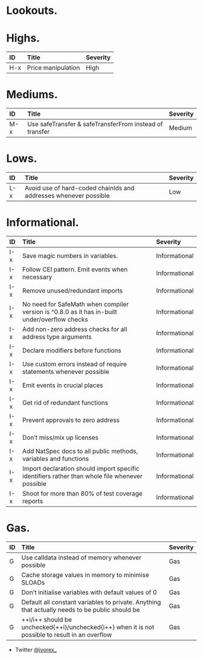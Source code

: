 # Lookouts.

# Highs.

|ID  |  Title                                                                                | Severity      |
|:---| :------------------------------------------------------------------------------------| :------------ |
|H-x| Price manipulation                                         | High          |

# Mediums.

|ID  |  Title                                                                                | Severity      |
|:---| :------------------------------------------------------------------------------------| :------------ |
|M-x| Use safeTransfer & safeTransferFrom instead of transfer                                         | Medium          |

# Lows.

|ID  |  Title                                                                                | Severity      |
|:---| :------------------------------------------------------------------------------------| :------------ |
|L-x| Avoid use of hard-coded chainIds and addresses whenever possible                                         | Low          |

# Informational.

|ID  |  Title                                                                                | Severity      |
|:---| :------------------------------------------------------------------------------------| :------------ |
|I-x| Save magic numbers in variables.                                          | Informational          |
|I-x| Follow CEI pattern. Emit events when necessary                                          | Informational          |
|I-x| Remove unused/redundant imports                                          | Informational          |
|I-x| No need for SafeMath when compiler version is ^0.8.0 as it has in-built under/overflow checks                                          | Informational          |
|I-x| Add non-zero address checks for all address type arguments                                          | Informational          |
|I-x| Declare modifiers before functions                                          | Informational          |
|I-x| Use custom errors instead of require statements whenever possible                                          | Informational          |
|I-x| Emit events in crucial places                                         | Informational          |
|I-x| Get rid of redundant functions                                         | Informational          |
|I-x| Prevent approvals to zero address                                         | Informational          |
|I-x| Don’t miss/mix up  licenses                                         | Informational          |
|I-x| Add NatSpec docs to all public methods, variables and functions                                         | Informational          |
|I-x| Import declaration should import specific identifiers rather than whole file whenever possible                                         | Informational          |
|I-x| Shoot for more than 80% of test coverage reports                                         | Informational          |

# Gas.

|ID  |  Title                                                                                | Severity      |
|:---| :------------------------------------------------------------------------------------| :------------ |
|G| Use calldata instead of memory whenever possible                                         | Gas          |
|G| Cache storage values in memory to minimise SLOADs                                         | Gas          |
|G| Don’t initialise variables with default values of 0                                         | Gas          |
|G| Default all constant variables to private. Anything that actually needs to be public should be                                         | Gas          |
|G| ++i/i++ should be unchecked{++i}/unchecked{i++} when it is not possible to result in an overflow                                         | Gas          |


- Twitter [@jvorex_](https://twitter.com/jvorex_)